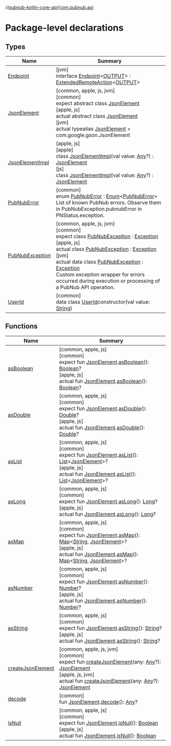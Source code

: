 //[pubnub-kotlin-core-api](../../index.md)/[com.pubnub.api](index.md)

# Package-level declarations

## Types

| Name | Summary |
|---|---|
| [Endpoint](-endpoint/index.md) | [jvm]<br>interface [Endpoint](-endpoint/index.md)&lt;[OUTPUT](-endpoint/index.md)&gt; : [ExtendedRemoteAction](../../../../pubnub-kotlin/pubnub-kotlin-core-api/pubnub-kotlin-core-api/com.pubnub.api.endpoints.remoteaction/-extended-remote-action/index.md)&lt;[OUTPUT](-endpoint/index.md)&gt; |
| [JsonElement](-json-element/index.md) | [common, apple, js, jvm]<br>[common]<br>expect abstract class [JsonElement](-json-element/index.md)<br>[apple, js]<br>actual abstract class [JsonElement](-json-element/index.md)<br>[jvm]<br>actual typealias [JsonElement](-json-element/index.md) = com.google.gson.JsonElement |
| [JsonElementImpl](../../../../pubnub-kotlin/pubnub-kotlin-core-api/pubnub-kotlin-core-api/com.pubnub.api/[js]-json-element-impl/index.md) | [apple, js]<br>[apple]<br>class [JsonElementImpl]([apple]-json-element-impl/index.md)(val value: [Any](https://kotlinlang.org/api/latest/jvm/stdlib/kotlin/-any/index.html)?) : [JsonElement](-json-element/index.md)<br>[js]<br>class [JsonElementImpl]([js]-json-element-impl/index.md)(val value: [Any](https://kotlinlang.org/api/latest/jvm/stdlib/kotlin/-any/index.html)?) : [JsonElement](-json-element/index.md) |
| [PubNubError](-pub-nub-error/index.md) | [common]<br>enum [PubNubError](-pub-nub-error/index.md) : [Enum](https://kotlinlang.org/api/latest/jvm/stdlib/kotlin/-enum/index.html)&lt;[PubNubError](-pub-nub-error/index.md)&gt; <br>List of known PubNub errors. Observe them in PubNubException.pubnubError in PNStatus.exception. |
| [PubNubException](-pub-nub-exception/index.md) | [common, apple, js, jvm]<br>[common]<br>expect class [PubNubException](-pub-nub-exception/index.md) : [Exception](https://kotlinlang.org/api/latest/jvm/stdlib/kotlin/-exception/index.html)<br>[apple, js]<br>actual class [PubNubException](-pub-nub-exception/index.md) : [Exception](https://kotlinlang.org/api/latest/jvm/stdlib/kotlin/-exception/index.html)<br>[jvm]<br>actual data class [PubNubException](-pub-nub-exception/index.md) : [Exception](https://docs.oracle.com/javase/8/docs/api/java/lang/Exception.html)<br>Custom exception wrapper for errors occurred during execution or processing of a PubNub API operation. |
| [UserId](-user-id/index.md) | [common]<br>data class [UserId](-user-id/index.md)constructor(val value: [String](https://kotlinlang.org/api/latest/jvm/stdlib/kotlin/-string/index.html)) |

## Functions

| Name | Summary |
|---|---|
| [asBoolean](as-boolean.md) | [common, apple, js]<br>[common]<br>expect fun [JsonElement](-json-element/index.md).[asBoolean](as-boolean.md)(): [Boolean](https://kotlinlang.org/api/latest/jvm/stdlib/kotlin/-boolean/index.html)?<br>[apple, js]<br>actual fun [JsonElement](-json-element/index.md).[asBoolean](as-boolean.md)(): [Boolean](https://kotlinlang.org/api/latest/jvm/stdlib/kotlin/-boolean/index.html)? |
| [asDouble](as-double.md) | [common, apple, js]<br>[common]<br>expect fun [JsonElement](-json-element/index.md).[asDouble](as-double.md)(): [Double](https://kotlinlang.org/api/latest/jvm/stdlib/kotlin/-double/index.html)?<br>[apple, js]<br>actual fun [JsonElement](-json-element/index.md).[asDouble](as-double.md)(): [Double](https://kotlinlang.org/api/latest/jvm/stdlib/kotlin/-double/index.html)? |
| [asList](as-list.md) | [common, apple, js]<br>[common]<br>expect fun [JsonElement](-json-element/index.md).[asList](as-list.md)(): [List](https://kotlinlang.org/api/latest/jvm/stdlib/kotlin.collections/-list/index.html)&lt;[JsonElement](-json-element/index.md)&gt;?<br>[apple, js]<br>actual fun [JsonElement](-json-element/index.md).[asList](as-list.md)(): [List](https://kotlinlang.org/api/latest/jvm/stdlib/kotlin.collections/-list/index.html)&lt;[JsonElement](-json-element/index.md)&gt;? |
| [asLong](as-long.md) | [common, apple, js]<br>[common]<br>expect fun [JsonElement](-json-element/index.md).[asLong](as-long.md)(): [Long](https://kotlinlang.org/api/latest/jvm/stdlib/kotlin/-long/index.html)?<br>[apple, js]<br>actual fun [JsonElement](-json-element/index.md).[asLong](as-long.md)(): [Long](https://kotlinlang.org/api/latest/jvm/stdlib/kotlin/-long/index.html)? |
| [asMap](as-map.md) | [common, apple, js]<br>[common]<br>expect fun [JsonElement](-json-element/index.md).[asMap](as-map.md)(): [Map](https://kotlinlang.org/api/latest/jvm/stdlib/kotlin.collections/-map/index.html)&lt;[String](https://kotlinlang.org/api/latest/jvm/stdlib/kotlin/-string/index.html), [JsonElement](-json-element/index.md)&gt;?<br>[apple, js]<br>actual fun [JsonElement](-json-element/index.md).[asMap](as-map.md)(): [Map](https://kotlinlang.org/api/latest/jvm/stdlib/kotlin.collections/-map/index.html)&lt;[String](https://kotlinlang.org/api/latest/jvm/stdlib/kotlin/-string/index.html), [JsonElement](-json-element/index.md)&gt;? |
| [asNumber](as-number.md) | [common, apple, js]<br>[common]<br>expect fun [JsonElement](-json-element/index.md).[asNumber](as-number.md)(): [Number](https://kotlinlang.org/api/latest/jvm/stdlib/kotlin/-number/index.html)?<br>[apple, js]<br>actual fun [JsonElement](-json-element/index.md).[asNumber](as-number.md)(): [Number](https://kotlinlang.org/api/latest/jvm/stdlib/kotlin/-number/index.html)? |
| [asString](as-string.md) | [common, apple, js]<br>[common]<br>expect fun [JsonElement](-json-element/index.md).[asString](as-string.md)(): [String](https://kotlinlang.org/api/latest/jvm/stdlib/kotlin/-string/index.html)?<br>[apple, js]<br>actual fun [JsonElement](-json-element/index.md).[asString](as-string.md)(): [String](https://kotlinlang.org/api/latest/jvm/stdlib/kotlin/-string/index.html)? |
| [createJsonElement](create-json-element.md) | [common, apple, js, jvm]<br>[common]<br>expect fun [createJsonElement](create-json-element.md)(any: [Any](https://kotlinlang.org/api/latest/jvm/stdlib/kotlin/-any/index.html)?): [JsonElement](-json-element/index.md)<br>[apple, js, jvm]<br>actual fun [createJsonElement](create-json-element.md)(any: [Any](https://kotlinlang.org/api/latest/jvm/stdlib/kotlin/-any/index.html)?): [JsonElement](-json-element/index.md) |
| [decode](decode.md) | [common]<br>fun [JsonElement](-json-element/index.md).[decode](decode.md)(): [Any](https://kotlinlang.org/api/latest/jvm/stdlib/kotlin/-any/index.html)? |
| [isNull](is-null.md) | [common, apple, js]<br>[common]<br>expect fun [JsonElement](-json-element/index.md).[isNull](is-null.md)(): [Boolean](https://kotlinlang.org/api/latest/jvm/stdlib/kotlin/-boolean/index.html)<br>[apple, js]<br>actual fun [JsonElement](-json-element/index.md).[isNull](is-null.md)(): [Boolean](https://kotlinlang.org/api/latest/jvm/stdlib/kotlin/-boolean/index.html) |
